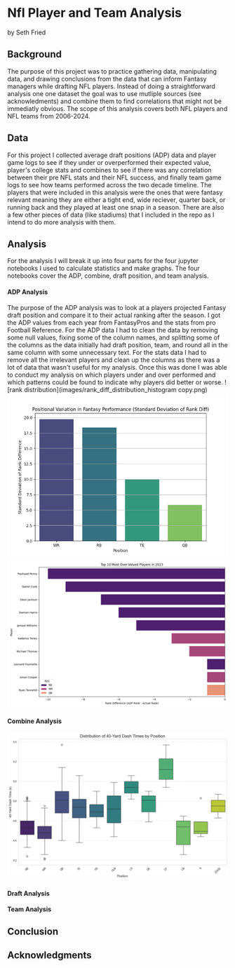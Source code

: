 # Nfl Player and Team Analysis 
by Seth Fried
## Background
The purpose of this project was to practice gathering data, manipulating data, and drawing conclusions from the data that can inform Fantasy managers while drafting NFL players. Instead of doing a straightforward analysis one one dataset the goal was to use mutliple sources (see acknowledments) and combine them to find correlations that might not be immediatly obvious. The scope of this analysis covers both NFL players and NFL teams from 2006-2024. 

## Data
For this project I collected average draft positions (ADP) data and player game logs to see if they under or overperformed their expected value, player's college stats and combines to see if there was any correlation between their pre NFL stats and their NFL success, and finally team game logs to see how teams performed across the two decade timeline. The players that were included in this analysis were the ones that were fantasy relevant meaning they are either a tight end, wide reciever, quarter back, or running back and they played at least one snap in a season. There are also a few other pieces of data (like stadiums) that I included in the repo as I intend to do more analysis with them.
## Analysis
For the analysis I will break it up into four parts for the four jupyter notebooks I used to calculate statistics and make graphs. The four notebooks cover the ADP, combine, draft position, and team analysis.

#### ADP Analysis
The purpose of the ADP analysis was to look at a players projected Fantasy draft position and compare it to their actual ranking after the season. I got the ADP values from each year from FantasyPros and the stats from pro Football Reference. For the ADP data I had to clean the data by removing some null values, fixing some of the column names, and splitting some of the columns as the data initially had draft position, team, and round all in the same column with some unnecessary text. For the stats data I had to remove all the irrelevant players and clean up the columns as there was a lot of data that wasn't useful for my analysis. Once this was done I was able to conduct my analysis on which players under and over performed and which patterns could be found to indicate why players did better or worse. 
![rank distribution](images/rank_diff_distribution_histogram copy.png)
![position variance](images/positional_variation.png)
![10 overvalued players in 2023](images/over_valued_players_2023.png)

#### Combine Analysis
![40yd Dash analysis](images/40ydDash.png)
#### Draft Analysis
#### Team Analysis

## Conclusion
## Acknowledgments
